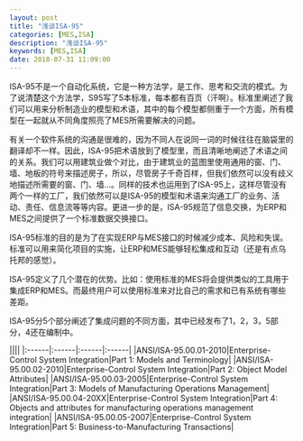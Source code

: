 ```yaml
---
layout: post
title: "浅谈ISA-95"
categories: [MES,ISA]
description: "浅谈ISA-95"
keywords: [MES,ISA]
date: 2018-07-31 11:09:00
---
```


ISA-95不是一个自动化系统，它是一种方法学，是工作、思考和交流的模式。为了说清楚这个方法学，S95写了5本标准，每本都有百页（汗啊）。标准里阐述了我们可以用来分析制造业的模型和术语，其中的每个模型都侧重于一个方面，所有模型在一起就从不同角度照亮了MES所需要解决的问题。

有关一个软件系统的沟通是很难的，因为不同人在说同一词的时候往往在脑袋里的翻译却不一样。因此，ISA-95把术语放到了模型里，而且清晰地阐述了术语之间的关系。我们可以用建筑业做个对比，由于建筑业的蓝图里使用通用的窗、门、墙、地板的符号来描述房子，所以，尽管房子千奇百样，但我们依然可以没有歧义地描述所需要的窗、门、墙...。同样的技术也运用到了ISA-95上，这样尽管没有两个一样的工厂，我们依然可以是ISA-95的模型和术语来沟通工厂的业务、活动、责任、信息流等等内容。更进一步的是，ISA-95规范了信息交换，为ERP和MES之间提供了一个标准数据交换接口。

ISA-95标准的目的是为了在实现ERP与MES接口的时候减少成本、风险和失误。标准可以用来简化项目的实施，让ERP和MES能够轻松集成和互动（还是有点乌托邦的感觉）。

ISA-95定义了几个潜在的优势。比如：使用标准的MES将会提供类似的工具用于集成ERP和MES。而最终用户可以使用标准来对比自己的需求和已有系统有哪些差距。

ISA-95分5个部分阐述了集成问题的不同方面，其中已经发布了1，2，3，5部分，4还在编制中。

||||
|:------|:------|:------|:------|
|ANSI/ISA-95.00.01-2010|Enterprise-Control System Integration|Part 1: Models and Terminology|
|ANSI/ISA-95.00.02-2010|Enterprise-Control System Integration|Part 2: Object Model Attributes|
|ANSI/ISA-95.00.03-2005|Enterprise-Control System Integration|Part 3: Models of Manufacturing     Operations Management|
|ANSI/ISA-95.00.04-20XX|Enterprise-Control System Integration|Part 4: Objects and attributes for manufacturing operations management integration|
|ANSI/ISA-95.00.05-2007|Enterprise-Control System Integration|Part 5:     Business-to-Manufacturing Transactions|